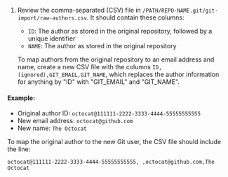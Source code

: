 1. Review the comma-separated (CSV) file in `/PATH/REPO-NAME.git/git-import/raw-authors.csv`. It should contain these columns:
   - `ID`: The author as stored in the original repository, followed by a unique identifier
   - `NAME`: The author as stored in the original repository

   To map authors from the original repository to an email address and name, create a new CSV file with the columns `ID,(ignored),GIT_EMAIL,GIT_NAME`, which replaces the author information for anything by "ID" with "GIT_EMAIL" and "GIT_NAME".

#### Example:

   - Original author ID: `octocat@111111-2222-3333-4444-55555555555`
   - New email address: `octocat@github.com`
   - New name: `The Octocat`

   To map the original author to the new Git user, the CSV file should include the line:

   `octocat@111111-2222-3333-4444-55555555555, ,octocat@github.com,The Octocat`
